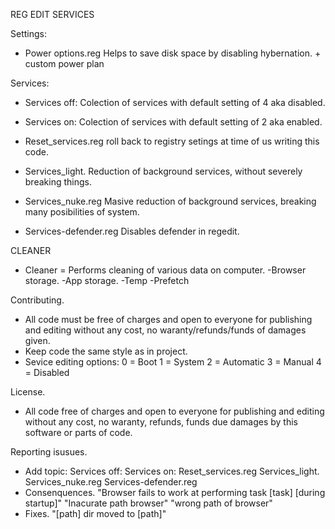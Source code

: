 REG EDIT SERVICES

Settings:
- Power options.reg
Helps to save disk space by disabling hybernation. + custom power plan

Services:

- Services off:
Colection of services with default setting of 4 aka disabled.

- Services on:
Colection of services with default setting of 2 aka enabled.

- Reset_services.reg
roll back to registry setings at time of us writing this code.

- Services_light.
Reduction of background services, without severely breaking things.

- Services_nuke.reg
Masive reduction of background services, breaking many posibilities of system.

- Services-defender.reg
Disables defender in regedit.

CLEANER

- Cleaner =
Performs cleaning of various data on computer.
-Browser storage. 
-App storage.
-Temp
-Prefetch


Contributing. 
- All code must be free of charges and open to everyone for publishing and editing without any cost, no waranty/refunds/funds of damages given.
- Keep code the same style as in project.
- Sevice editing options:
0 = Boot
1 = System
2 = Automatic
3 = Manual
4 = Disabled

License.
- All code free of charges and open to everyone for publishing and editing without any cost, no waranty, refunds, funds due damages by this software or parts of code.

Reporting isusues.
- Add topic:
Services off:
Services on:
Reset_services.reg
Services_light.
Services_nuke.reg
Services-defender.reg
- Consenquences.
"Browser fails to work at performing task [task] [during startup]"
"Inacurate path browser"
"wrong path of browser"
- Fixes.
"[path] dir moved to [path]"
